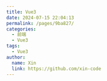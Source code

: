 ```yaml
---
title: Vue3
date: 2024-07-15 22:04:13
permalink: /pages/9ba827/
categories:
  - 前端
  - Vue3
tags:
  - Vue3
author: 
  name: Xin
  link: https://github.com/xin-code
---
```

